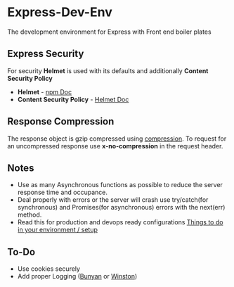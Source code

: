 # Express-Dev-Env

The development environment for Express with Front end boiler plates

## Express Security

For security **Helmet** is used with its defaults and additionally **Content Security Policy**

* **Helmet** - [npm Doc](https://www.npmjs.com/package/helmet)
* **Content Security Policy** - [Helmet Doc](https://helmetjs.github.io/docs/csp/)

## Response Compression

The response object is gzip compressed using [compression](https://www.npmjs.com/package/compression). To request for an uncompressed response use **x-no-compression** in the request header.

## Notes

* Use as many Asynchronous functions as possible to reduce the server response time and occupance.
* Deal properly with errors or the server will crash use try/catch(for synchronous) and Promises(for asynchronous) errors with the next(err) method.
* Read this for production and devops ready configurations [Things to do in your environment / setup](https://expressjs.com/en/advanced/best-practice-performance.html#set-node_env-to-production)

## To-Do

* Use cookies securely
* Add proper Logging ([Bunyan](https://github.com/trentm/node-bunyan) or [Winston](https://github.com/winstonjs/winston))
